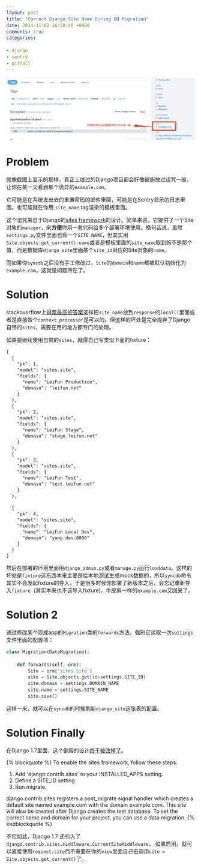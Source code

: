 ```yaml
---
layout: post
title: "Correct Django Site Name During DB Migration"
date: 2014-11-02 16:50:40 +0800
comments: true
categories:

- django
- sentry
- pitfall
---
```


![Vhost threshold](/downloads/images/2014_11/sentry_incorrect_site.png "Don't touch me...")

Problem
==========

就像截图上显示的那样，真正上线过的Django项目都会好像被施放过诅咒一般，让你在某一天看到那个诡异的`example.com`。

它可能是在系统发出去的重置密码的邮件里面，可能是在Sentry显示的日志里面，也可能就在你用 `site_name` tag渲染的模板里面。

这个诅咒来自于Django的[sites framework](https://docs.djangoproject.com/en/1.6/ref/contrib/sites/)的设计。简单来说，它提供了一个Site对象的`manager`，来**方便**你用一套代码给多个部署环境使用。换句话说，虽然`settings.py`文件里面也有一个`SITE_NAME`，但其实用`Site.objects.get_current().name`或者是模板里面的`site_name`取到的不是那个值，而是数据库`django_site`里面某个`site_id`对应的Site对象的`name`。

而如果你`syncdb`之后没有手工修改过，`Site`的`domain`和`name`都被默认初始化为`example.com`，这就是问题所在了。

Solution
===========

stackoverflow上[得票最高的答案](http://stackoverflow.com/questions/3430451/using-django-settings-in-templates)这样把`site_name`放到`response`的`local()`里面或者是直接做个`context_processor`是可以的。但这样的坏处是完全抛弃了Django自带的`sites`，需要在用的地方都专门的处理。

如果要继续使用自带的`sites`，就得自己写类似下面的fixture：

```
[
  {
    "pk": 1,
    "model": "sites.site",
    "fields": {
      "name": "LeiFun Production",
      "domain": "leifun.net"
    }
  },
  {
    "pk": 2,
    "model": "sites.site",
    "fields": {
      "name": "LeiFun Stage",
      "domain": "stage.leifun.net"
    }
  },
  {
    "pk": 3,
    "model": "sites.site",
    "fields": {
      "name": "LeiFun Test",
      "domain": "test.leifun.net"
    }
  },

  {
    "pk": 4,
    "model": "sites.site",
    "fields": {
      "name": "LeiFun Local Dev",
      "domain": "yawp.dev:8000"
    }
  }
]
```

然后在部署的环境里面用`django_admin.py`或者`manage.py`运行`loaddata`。这样的坏处是`fixture`这东西本来主要是给本地测试生成mock数据的，所以`syncdb`命令其实不会发起fixture的导入，于是很多时候你部署了新版本之后，会忘记重新导入`fixture`（其实本来也不该导入fixture)，牛皮癣一样的`example.com`又回来了。

Solution 2
===========

通过修改某个现成app的`Migration`类的`forwards`方法，强制它读取一次`settings`文件里面的配置项：

```python
class Migration(DataMigration):

    def forwards(self, orm):
        Site = orm['sites.Site']
        site = Site.objects.get(id=settings.SITE_ID)
        site.domain = settings.DOMAIN_NAME
        site.name = settings.SITE_NAME
        site.save()
 ```

这样一来，就可以在`syncdb`的时候刷新`django_site`这张表的配置。

Solution Finally
==============

在Django 1.7里面，这个倒霉的设计[终于被改掉了](https://docs.djangoproject.com/en/dev/ref/contrib/sites/?from=olddocs)。

{% blockquote %}
To enable the sites framework, follow these steps:

1. Add 'django.contrib.sites' to your INSTALLED_APPS setting.
2. Define a SITE_ID setting
3. Run migrate.

django.contrib.sites registers a post_migrate signal handler which creates a default site named example.com with the domain example.com. This site will also be created after Django creates the test database. To set the correct name and domain for your project, you can use a data migration.
{% endblockquote %}

不但如此，Django 1.7 还引入了`django.contrib.sites.middleware.CurrentSiteMiddleware`， 如果启用，就可以直接使用`request.site`而不需要在你的`view`里面自己去调用`site = Site.objects.get_current()`了。
